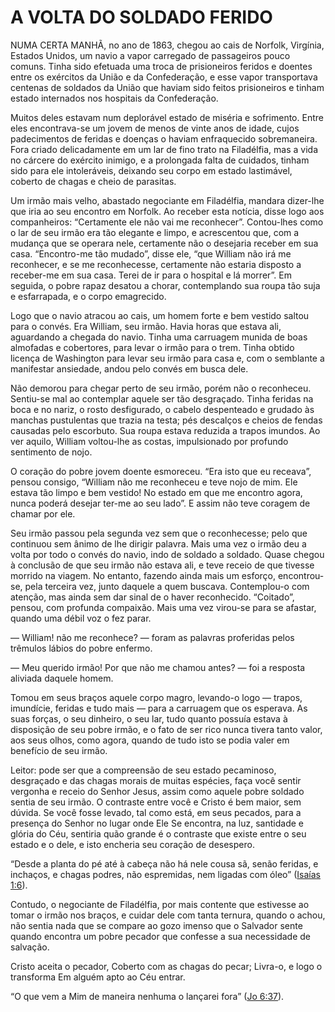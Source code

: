 # A VOLTA DO SOLDADO FERIDO 

NUMA CERTA MANHÃ, no ano de 1863, chegou ao cais de Norfolk, Virgínia, Estados Unidos, um navio a vapor carregado de passageiros pouco comuns. Tinha sido efetuada uma troca de prisioneiros feridos e doentes entre os exércitos da União e da Confederação, e esse vapor transportava centenas de soldados da União que haviam sido feitos prisioneiros e tinham estado internados nos hospitais da Confederação.

Muitos deles estavam num deplorável estado de miséria e sofrimento. Entre eles encontrava-se um jovem de menos de vinte anos de idade, cujos padecimentos de feridas e doenças o haviam enfraquecido sobremaneira. Fora criado delicadamente em um lar de fino trato na Filadélfia, mas a vida no cárcere do exército inimigo, e a prolongada falta de cuidados, tinham sido para ele intoleráveis, deixando seu corpo em estado lastimável, coberto de chagas e cheio de parasitas.

Um irmão mais velho, abastado negociante em Filadélfia, mandara dizer-lhe que iria ao seu encontro em Norfolk. Ao receber esta notícia, disse logo aos companheiros: “Certamente ele não vai me reconhecer”. Contou-lhes como o lar de seu irmão era tão elegante e limpo, e acrescentou que, com a mudança que se operara nele, certamente não o desejaria receber em sua casa. “Encontro-me tão mudado”, disse ele, “que William não irá me reconhecer, e se me reconhecesse, certamente não estaria disposto a receber-me em sua casa. Terei de ir para o hospital e lá morrer”. Em seguida, o pobre rapaz desatou a chorar, contemplando sua roupa tão suja e esfarrapada, e o corpo emagrecido.

Logo que o navio atracou ao cais, um homem forte e bem vestido saltou para o convés. Era William, seu irmão. Havia horas que estava ali, aguardando a chegada do navio. Tinha uma carruagem munida de boas almofadas e cobertores, para levar o irmão para o trem. Tinha obtido licença de Washington para levar seu irmão para casa e, com o semblante a manifestar ansiedade, andou pelo convés em busca dele.

Não demorou para chegar perto de seu irmão, porém não o reconheceu. Sentiu-se mal ao contemplar aquele ser tão desgraçado. Tinha feridas na boca e no nariz, o rosto desfigurado, o cabelo despenteado e grudado às manchas pustulentas que trazia na testa; pés descalços e cheios de fendas causadas pelo escorbuto. Sua roupa estava reduzida a trapos imundos. Ao ver aquilo, William voltou-lhe as costas, impulsionado por profundo sentimento de nojo.

O coração do pobre jovem doente esmoreceu. “Era isto que eu receava”, pensou consigo, “William não me reconheceu e teve nojo de mim. Ele estava tão limpo e bem vestido! No estado em que me encontro agora, nunca poderá desejar ter-me ao seu lado”. E assim não teve coragem de chamar por ele.

Seu irmão passou pela segunda vez sem que o reconhecesse; pelo que continuou sem ânimo de lhe dirigir palavra. Mais uma vez o irmão deu a volta por todo o convés do navio, indo de soldado a soldado. Quase chegou à conclusão de que seu irmão não estava ali, e teve receio de que tivesse morrido na viagem. No entanto, fazendo ainda mais um esforço, encontrou-se, pela terceira vez, junto daquele a quem buscava. Contemplou-o com atenção, mas ainda sem dar sinal de o haver reconhecido. “Coitado”, pensou, com profunda compaixão. Mais uma vez virou-se para se afastar, quando uma débil voz o fez parar.

— William! não me reconhece? — foram as palavras proferidas pelos trêmulos lábios do pobre enfermo.

— Meu querido irmão! Por que não me chamou antes? — foi a resposta aliviada daquele homem.

Tomou em seus braços aquele corpo magro, levando-o logo — trapos, imundície, feridas e tudo mais — para a carruagem que os esperava. As suas forças, o seu dinheiro, o seu lar, tudo quanto possuía estava à disposição de seu pobre irmão, e o fato de ser rico nunca tivera tanto valor, aos seus olhos, como agora, quando de tudo isto se podia valer em benefício de seu irmão.

Leitor: pode ser que a compreensão de seu estado pecaminoso, desgraçado e das chagas morais de muitas espécies, faça você sentir vergonha e receio do Senhor Jesus, assim como aquele pobre soldado sentia de seu irmão. O contraste entre você e Cristo é bem maior, sem dúvida. Se você fosse levado, tal como está, em seus pecados, para a presença do Senhor no lugar onde Ele Se encontra, na luz, santidade e glória do Céu, sentiria quão grande é o contraste que existe entre o seu estado e o dele, e isto encheria seu coração de desespero.

“Desde a planta do pé até à cabeça não há nele cousa sã, senão feridas, e inchaços, e chagas podres, não espremidas, nem ligadas com óleo” ([Isaías 1:6](http://bibliaonline.com.br/acf/is/1/6)).

Contudo, o negociante de Filadélfia, por mais contente que estivesse ao tomar o irmão nos braços, e cuidar dele com tanta ternura, quando o achou, não sentia nada que se compare ao gozo imenso que o Salvador sente quando encontra um pobre pecador que confesse a sua necessidade de salvação.

Cristo aceita o pecador, Coberto com as chagas do pecar; Livra-o, e logo o transforma Em alguém apto ao Céu entrar.

“O que vem a Mim de maneira nenhuma o lançarei fora” ([Jo 6:37](http://bibliaonline.com.br/acf/jo/6/37)).